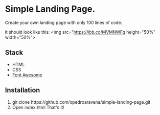 <h1>Simple Landing Page.</h1>
Create your own landing page with only 100 lines of code.

it should look like this:
<img src="https://ibb.co/MVMNWFq height="50%" width="50%">


<h2>Stack</h2>
<ul>
    <li>HTML</li>
    <li>CSS</li>
    <li><a href="https://fontawesome.com/">Font Awesome</a></li>
</ul>

<h2>Installation</h2>
<ol>
    <li>git clone https://github.com/opedroaravena/simple-landing-page.git</li>
    <li>Open index.html That's it!</li>
</ol>
